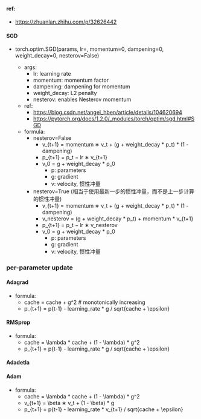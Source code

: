 #### ref:
- https://zhuanlan.zhihu.com/p/32626442

#### SGD
- torch.optim.SGD(params, lr=<required parameter>, momentum=0, dampening=0, weight_decay=0, nesterov=False)
  - args:
    - lr: learning rate
    - momentum: momentum factor
    - dampening: dampening for momentum
    - weight_decay: L2 penalty
    - nesterov: enables Nesterov momentum
  - ref:
    - https://blog.csdn.net/angel_hben/article/details/104620694
    - https://pytorch.org/docs/1.2.0/_modules/torch/optim/sgd.html#SGD
  - formula:
    - nesterov=False
      - v_{t+1} = momentum ∗ v_t + (g + weight_decay * p_t)  * (1 - dampening)
      - p_{t+1} = p_t − lr ∗ v_{t+1}
      - v_0 = g + weight_decay * p_0
        - p: parameters
        - g: gradient 
        - v: velocity, 惯性冲量
    - nesterov=True (相当于使用最新一步的惯性冲量，而不是上一步计算的惯性冲量)
      - v_{t+1} = momentum ∗ v_t + (g + weight_decay * p_t)  * (1 - dampening)
      - v_nesterov = (g + weight_decay * p_t) + momentum * v_{t+1}
      - p_{t+1} = p_t − lr ∗ v_nesterov
      - v_0 = g + weight_decay * p_0
        - p: parameters
        - g: gradient 
        - v: velocity, 惯性冲量
    

### per-parameter update
#### Adagrad
- formula:
  - cache = cache + g^2  # monotonically increasing 
  - p_{t+1} = p{t-1} - learning_rate * g / sqrt{cache + \epsilon}
  
#### RMSprop
- formula:
  - cache = \lambda * cache + (1 - \lambda) * g^2
  - p_{t+1} = p{t-1} - learning_rate * g / sqrt{cache + \epsilon}
  
#### Adadetla
  
#### Adam
- formula:
  - cache = \lambda * cache + (1 - \lambda) * g^2
  - v_{t+1} = \beta ∗ v_t + (1 - \beta) * g 
  - p_{t+1} = p{t-1} - learning_rate * v_{t+1} / sqrt{cache + \epsilon}